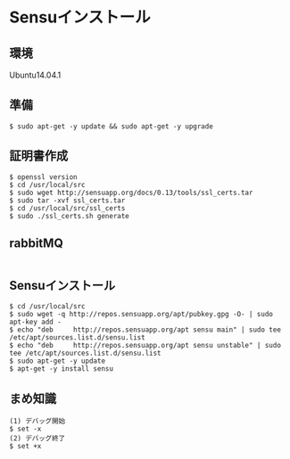 <!--
************************************************************
Sensuインストール
参照元: http://sensuapp.org/docs/latest/guide
Copyright (c) Takehiko OGASAWARA 2014 All Rights Reserved.
************************************************************
-->

# Sensuインストール
## 環境
 Ubuntu14.04.1


## 準備
```
$ sudo apt-get -y update && sudo apt-get -y upgrade
```

## 証明書作成
```
$ openssl version
$ cd /usr/local/src
$ sudo wget http://sensuapp.org/docs/0.13/tools/ssl_certs.tar
$ sudo tar -xvf ssl_certs.tar
$ cd /usr/local/src/ssl_certs
$ sudo ./ssl_certs.sh generate
```

## rabbitMQ
```
```


## Sensuインストール
```
$ cd /usr/local/src
$ sudo wget -q http://repos.sensuapp.org/apt/pubkey.gpg -O- | sudo apt-key add -
$ echo "deb     http://repos.sensuapp.org/apt sensu main" | sudo tee /etc/apt/sources.list.d/sensu.list
$ echo "deb     http://repos.sensuapp.org/apt sensu unstable" | sudo tee /etc/apt/sources.list.d/sensu.list
$ sudo apt-get -y update
$ apt-get -y install sensu
```

## まめ知識
```
(1) デバッグ開始
$ set -x
(2) デバッグ終了
$ set +x
```
